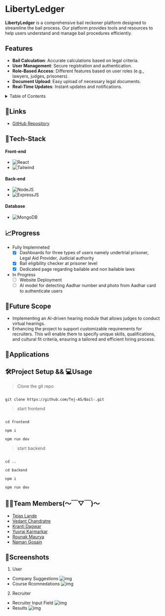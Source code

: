 # LibertyLedger

**LibertyLedger** is a comprehensive bail reckoner platform designed to streamline the bail process. Our platform provides tools and resources to help users understand and manage bail procedures efficiently.

## Features

- **Bail Calculation**: Accurate calculations based on legal criteria.
- **User Management**: Secure registration and authentication.
- **Role-Based Access**: Different features based on user roles (e.g., lawyers, judges, prisoners).
- **Document Upload**: Easy upload of necessary legal documents.
- **Real-Time Updates**: Instant updates and notifications.


<details>
<summary>Table of Contents</summary>

- [Description](#description)
- [Links](#links)
- [Tech Stack](#tech-stack)
- [Progress](#progress)
- [Future Scope](#future-scope)
- [Applications](#applications)
- [Project Setup](#project-setup)
- [Usage](#usage)
- [Team Members](#team-members)
- [Mentors](#mentors)
- [Screenshots](#screenshots)

</details>
 
## 🔗Links    

- [GitHub Repository](https://github.com/Tej-A5/Bail-)


## 🤖Tech-Stack


#### Front-end

- ![React](https://img.shields.io/badge/react-%2320232a.svg?style=for-the-badge&logo=react&logoColor=%2361DAFB)
- ![Tailwind](https://img.shields.io/badge/Tailwind_CSS-38B2AC?style=for-the-badge&logo=tailwind-css&logoColor=white) 

#### Back-end
- ![NodeJS](https://img.shields.io/badge/Node.js-43853D?style=for-the-badge&logo=node.js&logoColor=white)
- ![ExpressJS](https://img.shields.io/badge/Express.js-404D59?style=for-the-badge)
  
#### Database
- ![MongoDB](https://img.shields.io/badge/MongoDB-4EA94B?style=for-the-badge&logo=mongodb&logoColor=white)


## 📈Progress
- Fully Implemneted
     - [x] Dashboards for three types of users namely undertrial prisoner, Legal Aid Provider, Judicial authority
     - [x] Bail eligibility checker at prisoner level
     - [x] Dedicated page regarding bailable and non bailable laws 

- In Progress
     - [ ] Website Deployment
     - [ ] AI model for detecting Aadhar number and photo from Aadhar card to authenticate users 

## 🔮Future Scope

- Implementing an AI-driven hearing module that allows judges to conduct virtual hearings.
- Enhancing the project to support customizable requirements for recruiters. This will enable them to specify unique skills, qualifications, and cultural fit criteria, ensuring a tailored and efficient hiring process.

## 💸Applications

## 🛠Project Setup && 💻Usage
>Clone the git repo
```

git clone https://github.com/Tej-A5/Bail-.git

```
>start frontend
```

cd frontend

npm i

npm run dev

```
>start backend
```

cd ..

cd backend

npm i

npm run dev

```


## 👨‍💻Team Members(～￣▽￣)～

- [Tejas Lande](https://github.com/Tej-A5)
- [Vedant Chandratre](https://github.com/Vedant3708)
- [Kranti Dagwar](https://github.com/kranti424)
- [Yuvraj Karmarkar](https://github.com/Yuvrajkarmarkar)
- [Rounak Maurya](https://github.com/rgmhacks)
- [Naman Gosain](https://github.com/ng10op)

## 📱Screenshots
1. User
  - Company Suggestions
    ![img](https://i.imgur.com/86jKjZq.png)
  - Course Rcomnedations
    ![img](https://i.imgur.com/T7I154d.png)
2. Recruiter
  - Recruiter Input Field
    ![img](https://i.imgur.com/fVilT3Z.png)
  - Results 
    ![img](https://i.imgur.com/YDn6xpF.png)
